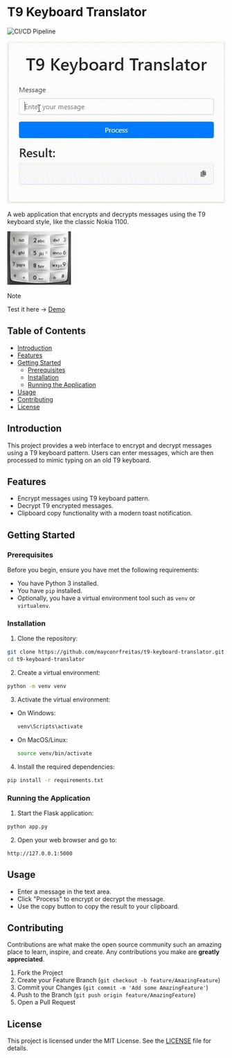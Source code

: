 # T9 Keyboard Translator

![CI/CD Pipeline](https://github.com/mayconrfreitas/t9-keyboard-translator/actions/workflows/ci-cd.yml/badge.svg)

![Sample GIF](./assets/sample.gif)

A web application that encrypts and decrypts messages using the T9 keyboard style, like the classic Nokia 1100. 

![Keyboard image](./assets/keyboard_image.png)

> [!NOTE]  
> Test it here -> [Demo](https://t9-keyboard-translator.azurewebsites.net/)

## Table of Contents

- [Introduction](#introduction)
- [Features](#features)
- [Getting Started](#getting-started)
  - [Prerequisites](#prerequisites)
  - [Installation](#installation)
  - [Running the Application](#running-the-application)
- [Usage](#usage)
- [Contributing](#contributing)
- [License](#license)

## Introduction

This project provides a web interface to encrypt and decrypt messages using a T9 keyboard pattern. Users can enter messages, which are then processed to mimic typing on an old T9 keyboard.

## Features

- Encrypt messages using T9 keyboard pattern.
- Decrypt T9 encrypted messages.
- Clipboard copy functionality with a modern toast notification.

## Getting Started

### Prerequisites

Before you begin, ensure you have met the following requirements:

- You have Python 3 installed.
- You have `pip` installed.
- Optionally, you have a virtual environment tool such as `venv` or `virtualenv`.

### Installation

1. Clone the repository:

```bash
git clone https://github.com/mayconrfreitas/t9-keyboard-translator.git
cd t9-keyboard-translator
```

2. Create a virtual environment:

```bash
python -m venv venv
```

3. Activate the virtual environment:

- On Windows:
  ```bash
  venv\Scripts\activate
  ```
- On MacOS/Linux:
  ```bash
  source venv/bin/activate
  ```

4. Install the required dependencies:

```bash
pip install -r requirements.txt
```

### Running the Application

1. Start the Flask application:

```bash
python app.py
```

2. Open your web browser and go to:

```
http://127.0.0.1:5000
```

## Usage

- Enter a message in the text area.
- Click "Process" to encrypt or decrypt the message.
- Use the copy button to copy the result to your clipboard.

## Contributing

Contributions are what make the open source community such an amazing place to learn, inspire, and create. Any contributions you make are **greatly appreciated**.

1. Fork the Project
2. Create your Feature Branch (`git checkout -b feature/AmazingFeature`)
3. Commit your Changes (`git commit -m 'Add some AmazingFeature'`)
4. Push to the Branch (`git push origin feature/AmazingFeature`)
5. Open a Pull Request

## License

This project is licensed under the MIT License. See the [LICENSE](LICENSE) file for details.
